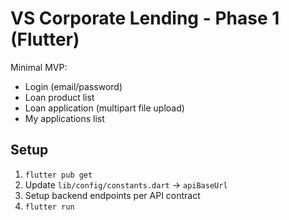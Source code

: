 # VS Corporate Lending - Phase 1 (Flutter)

Minimal MVP:
- Login (email/password)
- Loan product list
- Loan application (multipart file upload)
- My applications list

## Setup
1. `flutter pub get`
2. Update `lib/config/constants.dart` -> `apiBaseUrl`
3. Setup backend endpoints per API contract
4. `flutter run`

